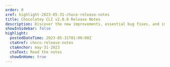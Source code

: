 ```yaml
---
order: 0
xref: highlight-2023-05-31-choco-release-notes
title: Chocolatey CLI v2.0.0 Release Notes
description: Discover the new improvements, essential bug fixes, and important breaking changes in Chocolatey CLI v2.0.0 by exploring the detailed release notes.
showInSidebar: false
highlight:
  postedDateTime: 2023-05-31T01:00:00Z
  ctaXref: choco-release-notes
  ctaAnchor: may-31-2023
  ctaText: Read the notes
  showOnHome: true
---
```

